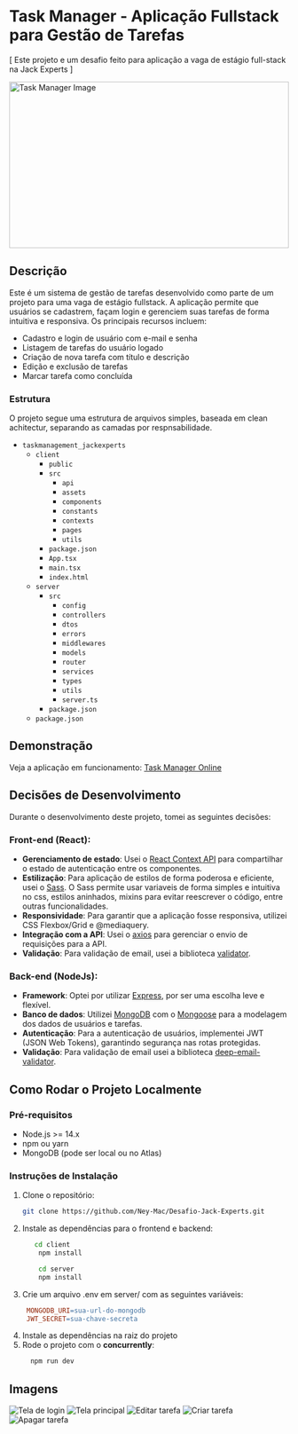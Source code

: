 # Task Manager - Aplicação Fullstack para Gestão de Tarefas
[ Este projeto e um desafio feito para aplicação a vaga de estágio full-stack na Jack Experts ]

<img src="./readme_images/task_list.png" width="100%" height="300px" alt="Task Manager Image">

## Descrição

Este é um sistema de gestão de tarefas desenvolvido como parte de um projeto para uma vaga de estágio fullstack. A aplicação permite que usuários se cadastrem, façam login e gerenciem suas tarefas de forma intuitiva e responsiva. Os principais recursos incluem:
- Cadastro e login de usuário com e-mail e senha
- Listagem de tarefas do usuário logado
- Criação de nova tarefa com título e descrição
- Edição e exclusão de tarefas
- Marcar tarefa como concluída

### Estrutura
O projeto segue uma estrutura de arquivos simples, baseada em clean achitectur, separando as camadas por respnsabilidade.
- `taskmanagement_jackexperts`
  - `client`
      - `public`
      - `src`
          - `api`
          - `assets`
          - `components`
          - `constants`
          - `contexts`
          - `pages`
          - `utils`
      - `package.json`
      - `App.tsx`
      - `main.tsx`
      - `index.html`
  - `server`
      - `src`
          - `config`
          - `controllers`
          - `dtos`
          - `errors`
          - `middlewares`
          - `models`
          - `router`
          - `services`
          - `types`
          - `utils`
          - `server.ts`
      - `package.json`
  - `package.json`

## Demonstração

Veja a aplicação em funcionamento: [Task Manager Online](https://taskmanagerclient.vercel.app/)

## Decisões de Desenvolvimento
Durante o desenvolvimento deste projeto, tomei as seguintes decisões:

### Front-end (React):
- **Gerenciamento de estado**: Usei o [React Context API](https://reactjs.org/docs/context.html) para compartilhar o estado de autenticação entre os componentes.
- **Estilização**: Para aplicação de estilos de forma poderosa e eficiente, usei o [Sass](https://sass-lang.com/). O Sass permite usar variaveis de forma simples e intuitiva no css, estilos aninhados, mixins para evitar reescrever o código, entre outras funcionalidades.
- **Responsividade**: Para garantir que a aplicação fosse responsiva, utilizei CSS Flexbox/Grid e @mediaquery.
- **Integração com a API**: Usei o [axios](https://axios-http.com/docs/intro) para gerenciar o envio de requisições para a API.
- **Validação**: Para validação de email, usei a biblioteca [validator](https://www.npmjs.com/package/validator).

### Back-end (NodeJs):
- **Framework**: Optei por utilizar [Express](https://expressjs.com/), por ser uma escolha leve e flexível.
- **Banco de dados**: Utilizei [MongoDB](https://www.mongodb.com/) com o [Mongoose](https://mongoosejs.com/) para a modelagem dos dados de usuários e tarefas.
- **Autenticação**: Para a autenticação de usuários, implementei JWT (JSON Web Tokens), garantindo segurança nas rotas protegidas.
- **Validação**: Para validação de email usei a biblioteca [deep-email-validator](https://www.npmjs.com/package/deep-email-validator?activeTab=readme).

## Como Rodar o Projeto Localmente

### Pré-requisitos
- Node.js >= 14.x
- npm ou yarn
- MongoDB (pode ser local ou no Atlas)

### Instruções de Instalação

1. Clone o repositório:
   ```bash
   git clone https://github.com/Ney-Mac/Desafio-Jack-Experts.git
2. Instale as dependências para o frontend e backend:
    ```bash
       cd client
        npm install
    ```
    ```bash
        cd server
        npm install
    ```
3. Crie um arquivo .env em server/ com as seguintes variáveis:
   ```makefile
    MONGODB_URI=sua-url-do-mongodb
    JWT_SECRET=sua-chave-secreta
   ```
4. Instale as dependências na raiz do projeto
5. Rode o projeto com o **concurrently**:
   ```bash
     npm run dev
   ```

## Imagens
![Tela de login](./readme_images/login_page.png)
![Tela principal](./readme_images/task_list.png)
![Editar tarefa](./readme_images/edit_task.png)
![Criar tarefa](./readme_images/create_task.png)
![Apagar tarefa](./readme_images/delete_task.png)